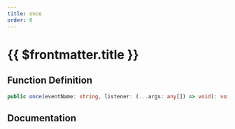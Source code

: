 ```yaml
---
title: once
order: 0
---
```


# {{ $frontmatter.title }}

## Function Definition

```ts
public once(eventName: string, listener: (...args: any[]) => void): void;
```

## Documentation

<!--@include: ./parts/once.md-->
